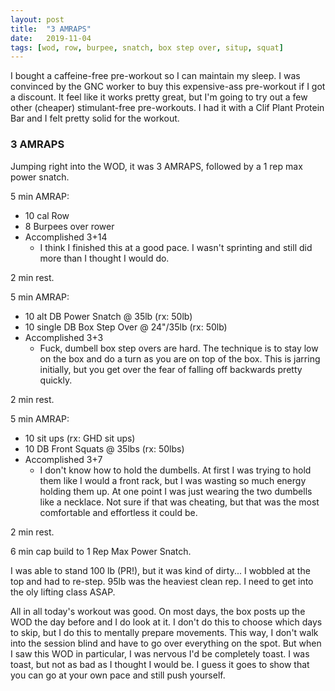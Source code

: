 ```yaml
---
layout: post
title:  "3 AMRAPS"
date:   2019-11-04
tags: [wod, row, burpee, snatch, box step over, situp, squat]
---
```


I bought a caffeine-free pre-workout so I can maintain my sleep. I was
convinced by the GNC worker to buy this expensive-ass pre-workout if I got a
discount. It feel like it works pretty great, but I'm going to try out a few
other (cheaper) stimulant-free pre-workouts. I had it with a Clif Plant Protein
Bar and I felt pretty solid for the workout.


<!--more-->

### 3 AMRAPS

Jumping right into the WOD, it was 3 AMRAPS, followed by a 1 rep max power
snatch.

5 min AMRAP:
- 10 cal Row
- 8 Burpees over rower
- Accomplished 3+14
    - I think I finished this at a good pace. I wasn't sprinting and still did
      more than I thought I would do.

2 min rest.

5 min AMRAP:
- 10 alt DB Power Snatch @ 35lb (rx: 50lb)
- 10 single DB Box Step Over @ 24"/35lb (rx: 50lb)
- Accomplished 3+3
    - Fuck, dumbell box step overs are hard. The technique is to stay low on
      the box and do a turn as you are on top of the box. This is jarring
      initially, but you get over the fear of falling off backwards pretty
      quickly.

2 min rest.

5 min AMRAP:
- 10 sit ups (rx: GHD sit ups)
- 10 DB Front Squats @ 35lbs (rx: 50lbs)
- Accomplished 3+7
    - I don't know how to hold the dumbells. At first I was trying to hold them
      like I would a front rack, but I was wasting so much energy holding them
      up. At one point I was just wearing the two dumbells like a necklace. Not
      sure if that was cheating, but that was the most comfortable and
      effortless it could be.

2 min rest.

6 min cap build to 1 Rep Max Power Snatch.

I was able to stand 100 lb (PR!), but it was kind of dirty... I wobbled at the
top and had to re-step. 95lb was the heaviest clean rep. I need to get into the
oly lifting class ASAP.

All in all today's workout was good. On most days, the box posts up the WOD the
day before and I do look at it. I don't do this to choose which days to skip,
but I do this to mentally prepare movements. This way, I don't walk into the
session blind and have to go over everything on the spot. But when I saw this
WOD in particular, I was nervous I'd be completely toast. I was toast, but not
as bad as I thought I would be. I guess it goes to show that you can go at your
own pace and still push yourself.

